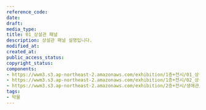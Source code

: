 ```yaml
---
reference_code: 
date: 
draft: 
media_type: 
title: 01_상설관 패널
description: 상설관 패널 설명입니다.
modified_at: 
created_at: 
public_access_status: 
copyright_status: 
components:
- https://wwm3.s3.ap-northeast-2.amazonaws.com/exhibition/1층+전시/01_상설관+패널.JPG
- https://wwm3.s3.ap-northeast-2.amazonaws.com/exhibition/1층+전시/02_상설관+패널.JPG
- https://wwm3.s3.ap-northeast-2.amazonaws.com/exhibition/2층+전시/생애관/01_생애관+패널.JPG
tags:
- 박물
---
```

